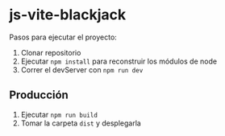 # js-vite-blackjack

Pasos para ejecutar el proyecto:

1. Clonar repositorio
2. Ejecutar ```npm install``` para reconstruir los módulos de node
3. Correr el devServer con ```npm run dev```

## Producción

1. Ejecutar ```npm run build```
2. Tomar la carpeta ```dist``` y desplegarla
